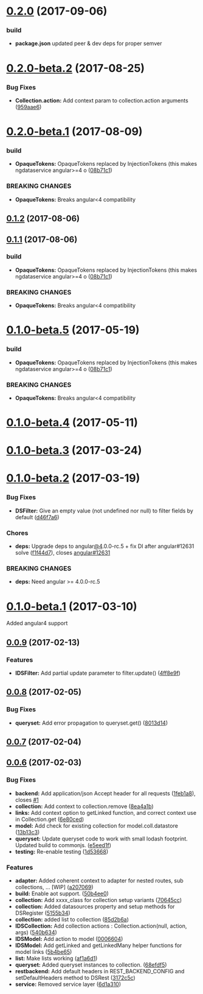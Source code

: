 <a name="0.2.0"></a>
# [0.2.0](https://dev.solidev.net/solidev/ngdataservice/compare/v0.2.0-beta.2...v0.2.0) (2017-09-06)

### build

* **package.json** updated peer & dev deps for proper semver

<a name="0.2.0-beta.2"></a>
# [0.2.0-beta.2](https://gitlab.com/solidev/ngdataservice/compare/v0.2.0-beta.1...v0.2.0-beta.2) (2017-08-25)


### Bug Fixes

* **Collection.action:** Add context param to collection.action arguments ([959aae6](https://gitlab.com/solidev/ngdataservice/commit/959aae6))



<a name="0.2.0-beta.1"></a>
# [0.2.0-beta.1](https://gitlab.com/solidev/ngdataservice/compare/v0.1.0-beta.2...v0.2.0-beta.1) (2017-08-09)


### build

* **OpaqueTokens:** OpaqueTokens replaced by InjectionTokens (this makes ngdataservice angular>=4 o ([08b71c1](https://gitlab.com/solidev/ngdataservice/commit/08b71c1))


### BREAKING CHANGES

* **OpaqueTokens:** Breaks angular<4 compatibility



<a name="0.1.2"></a>
## [0.1.2](https://gitlab.com/solidev/ngdataservice/compare/v0.1.1...v0.1.2) (2017-08-06)



<a name="0.1.1"></a>
## [0.1.1](https://gitlab.com/solidev/ngdataservice/compare/v0.1.0-beta.2...v0.1.1) (2017-08-06)


### build

* **OpaqueTokens:** OpaqueTokens replaced by InjectionTokens (this makes ngdataservice angular>=4 o ([08b71c1](https://gitlab.com/solidev/ngdataservice/commit/08b71c1))


### BREAKING CHANGES

* **OpaqueTokens:** Breaks angular<4 compatibility



<a name="0.1.0-beta.5"></a>
# [0.1.0-beta.5](https://gitlab.com/solidev/ngdataservice/compare/v0.1.0-beta.4...v0.1.0-beta.5) (2017-05-19)


### build

* **OpaqueTokens:** OpaqueTokens replaced by InjectionTokens (this makes ngdataservice angular>=4 o ([08b71c1](https://gitlab.com/solidev/ngdataservice/commit/08b71c1))


### BREAKING CHANGES

* **OpaqueTokens:** Breaks angular<4 compatibility



<a name="0.1.0-beta.4"></a>
# [0.1.0-beta.4](https://gitlab.com/solidev/ngdataservice/compare/v0.1.0-beta.3...v0.1.0-beta.4) (2017-05-11)



<a name="0.1.0-beta.3"></a>
# [0.1.0-beta.3](https://gitlab.com/solidev/ngdataservice/compare/v0.1.0-beta.2...v0.1.0-beta.3) (2017-03-24)



<a name="0.1.0-beta.2"></a>
# [0.1.0-beta.2](https://gitlab.com/solidev/ngdataservice/compare/v0.1.0-beta.1...v0.1.0-beta.2) (2017-03-19)


### Bug Fixes

* **DSFilter:** Give an empty value (not undefined nor null) to filter fields by default ([d46f7a6](https://gitlab.com/solidev/ngdataservice/commit/d46f7a6))


### Chores

* **deps:** Upgrade deps to angular[@4](https://github.com/4).0.0-rc.5 + fix DI after angular#12631 solve ([f1f44d7](https://gitlab.com/solidev/ngdataservice/commit/f1f44d7)), closes [angular#12631](https://gitlab.com/angular/issues/12631)


### BREAKING CHANGES

* **deps:** Need angular >= 4.0.0-rc.5



<a name="0.1.0-beta.1"></a>
# [0.1.0-beta.1](https://gitlab.com/solidev/ngdataservice/compare/0.0.9...v0.1.0-beta.1) (2017-03-10)

Added angular4 support


<a name="0.0.9"></a>
## [0.0.9](https://gitlab.com/solidev/ngdataservice/compare/0.0.8...v0.0.9) (2017-02-13)


### Features

* **IDSFilter:** Add partial update parameter to filter.update() ([4ff8e9f](https://gitlab.com/solidev/ngdataservice/commit/4ff8e9f))



<a name="0.0.8"></a>
## [0.0.8](https://gitlab.com/solidev/ngdataservice/compare/v0.0.7...v0.0.8) (2017-02-05)


### Bug Fixes

* **queryset:** Add error propagation to queryset.get() ([8013d14](https://gitlab.com/solidev/ngdataservice/commit/8013d14))



<a name="0.0.7"></a>
## [0.0.7](https://gitlab.com/solidev/ngdataservice/compare/v0.0.6...v0.0.7) (2017-02-04)



<a name="0.0.6"></a>
## [0.0.6](https://gitlab.com/solidev/ngdataservice/compare/v0.0.5...v0.0.6) (2017-02-03)


### Bug Fixes

* **backend:** Add application/json Accept header for all requests ([1feb1a8](https://gitlab.com/solidev/ngdataservice/commit/1feb1a8)), closes [#1](https://gitlab.com/solidev/ngdataservice/issues/1)
* **collection:** Add context to collection.remove ([8ea4a1b](https://gitlab.com/solidev/ngdataservice/commit/8ea4a1b))
* **links:** Add context option to getLinked function, and correct context use in Collection.get ([6e80ced](https://gitlab.com/solidev/ngdataservice/commit/6e80ced))
* **model:** Add check for existing collection for model.coll.datastore ([13b13c3](https://gitlab.com/solidev/ngdataservice/commit/13b13c3))
* **queryset:** Update queryset code to work with small lodash footprint. Updated build to commonjs. ([e5eed1f](https://gitlab.com/solidev/ngdataservice/commit/e5eed1f))
* **testing:** Re-enable testing ([1d53668](https://gitlab.com/solidev/ngdataservice/commit/1d53668))


### Features

* **adapter:** Added coherent context to adapter for nested routes, sub collections, ... [WIP] ([a207069](https://gitlab.com/solidev/ngdataservice/commit/a207069))
* **build:** Enable aot support. ([50b4ee0](https://gitlab.com/solidev/ngdataservice/commit/50b4ee0))
* **collection:** Add xxxx_class for collection setup variants ([70645cc](https://gitlab.com/solidev/ngdataservice/commit/70645cc))
* **collection:** Added datasources property and setup methods for DSRegister ([5155b34](https://gitlab.com/solidev/ngdataservice/commit/5155b34))
* **collection:** added list to collection ([85d2b6a](https://gitlab.com/solidev/ngdataservice/commit/85d2b6a))
* **IDSCollection:** Add collection actions : Collection.action(null, action, args) ([540b634](https://gitlab.com/solidev/ngdataservice/commit/540b634))
* **IDSModel:** Add action to model ([0006604](https://gitlab.com/solidev/ngdataservice/commit/0006604))
* **IDSModel:** Add getLinked and getLinkedMany helper functions for model links ([5b4be65](https://gitlab.com/solidev/ngdataservice/commit/5b4be65))
* **list:** Make lists working ([af1a6d1](https://gitlab.com/solidev/ngdataservice/commit/af1a6d1))
* **queryset:** Added queryset instances to collection. ([68efdf5](https://gitlab.com/solidev/ngdataservice/commit/68efdf5))
* **restbackend:** Add default headers in REST_BACKEND_CONFIG and setDefaultHeaders method to DSRest ([3172c5c](https://gitlab.com/solidev/ngdataservice/commit/3172c5c))
* **service:** Removed service layer ([6d1a310](https://gitlab.com/solidev/ngdataservice/commit/6d1a310))





